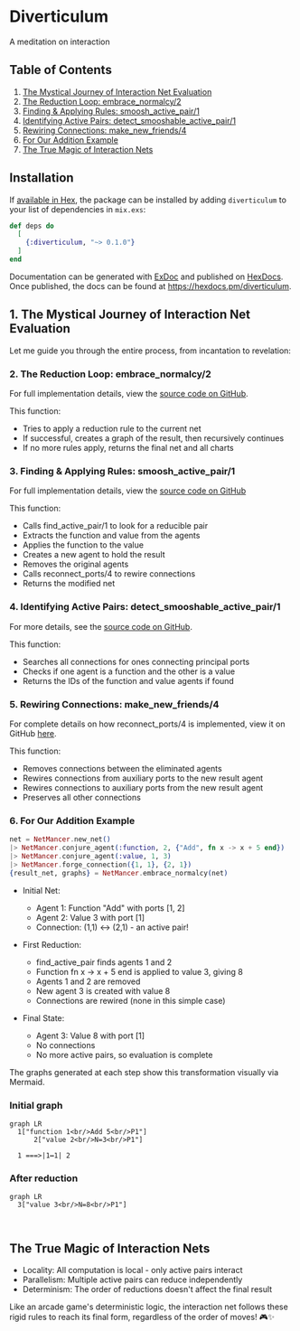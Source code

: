 # Diverticulum

A meditation on interaction

## Table of Contents

1. [The Mystical Journey of Interaction Net Evaluation](#1-the-mystical-journey-of-interaction-net-evaluation)
2. [The Reduction Loop: embrace_normalcy/2](#2-the-reduction-loop-embrace_normalcy2)
3. [Finding & Applying Rules: smoosh_active_pair/1](#3-finding--applying-rules-smoosh_active_pair1)
4. [Identifying Active Pairs: detect_smooshable_active_pair/1](4-identifying-active-pairs-detect_smooshable_active_pair1)
5. [Rewiring Connections: make_new_friends/4](#5-rewiring-connections-make_new_friends4)
6. [For Our Addition Example](#6-for-our-addition-example)
7. [The True Magic of Interaction Nets](#the-true-magic-of-interaction-nets)

## Installation

If [available in Hex](https://hex.pm/docs/publish), the package can be installed
by adding `diverticulum` to your list of dependencies in `mix.exs`:

```elixir
def deps do
  [
    {:diverticulum, "~> 0.1.0"}
  ]
end
```

Documentation can be generated with [ExDoc](https://github.com/```elixir-lang/ex_doc)
and published on [HexDocs](https://hexdocs.pm). Once published, the docs can
be found at <https://hexdocs.pm/diverticulum>.

## 1. The Mystical Journey of Interaction Net Evaluation

Let me guide you through the entire process, from incantation to revelation:

### 2. The Reduction Loop: embrace_normalcy/2

For full implementation details, view the [source code on GitHub](https://github.com/grabcocque/diverticulum/blob/main/lib/diverticulum.ex#L22-L33).

This function:

- Tries to apply a reduction rule to the current net
- If successful, creates a graph of the result, then recursively continues
- If no more rules apply, returns the final net and all charts

### 3. Finding & Applying Rules: smoosh_active_pair/1

For full implementation details, view the [source code on GitHub](https://github.com/grabcocque/diverticulum/blob/main/lib/diverticulum.ex#L34)

This function:

- Calls find_active_pair/1 to look for a reducible pair
- Extracts the function and value from the agents
- Applies the function to the value
- Creates a new agent to hold the result
- Removes the original agents
- Calls reconnect_ports/4 to rewire connections
- Returns the modified net

### 4. Identifying Active Pairs: detect_smooshable_active_pair/1

For more details, see the [source code on GitHub](https://github.com/grabcocque/diverticulum/blob/main/lib/diverticulum.ex#L42).

This function:

- Searches all connections for ones connecting principal ports
- Checks if one agent is a function and the other is a value
- Returns the IDs of the function and value agents if found

### 5. Rewiring Connections: make_new_friends/4

For complete details on how reconnect_ports/4 is implemented, view it on GitHub [here](https://github.com/grabcocque/diverticulum/blob/main/lib/diverticulum.ex#L64).

This function:

- Removes connections between the eliminated agents
- Rewires connections from auxiliary ports to the new result agent
- Rewires connections to auxiliary ports from the new result agent
- Preserves all other connections

### 6. For Our Addition Example

```elixir
net = NetMancer.new_net()
|> NetMancer.conjure_agent(:function, 2, {"Add", fn x -> x + 5 end})
|> NetMancer.conjure_agent(:value, 1, 3)
|> NetMancer.forge_connection({1, 1}, {2, 1})
{result_net, graphs} = NetMancer.embrace_normalcy(net)
```

- Initial Net:
  - Agent 1: Function "Add" with ports [1, 2]
  - Agent 2: Value 3 with port [1]
  - Connection: (1,1) ↔ (2,1) - an active pair!

- First Reduction:
  - find_active_pair finds agents 1 and 2
  - Function fn x -> x + 5 end is applied to value 3, giving 8
  - Agents 1 and 2 are removed
  - New agent 3 is created with value 8
  - Connections are rewired (none in this simple case)

- Final State:
  - Agent 3: Value 8 with port [1]
  - No connections
  - No more active pairs, so evaluation is complete

The graphs generated at each step show this transformation visually via Mermaid.

### Initial graph

```mermaid
graph LR
  1["function 1<br/>Add 5<br/>P1"]
      2["value 2<br/>N=3<br/>P1"]

  1 ===>|1↔1| 2
```

### After reduction

```mermaid
graph LR
  3["value 3<br/>N=8<br/>P1"]

  
```

## The True Magic of Interaction Nets

- Locality: All computation is local - only active pairs interact
- Parallelism: Multiple active pairs can reduce independently
- Determinism: The order of reductions doesn't affect the final result

Like an arcade game's deterministic logic, the interaction net follows these rigid rules to reach its final form, regardless of the order of moves! 🎮✨
